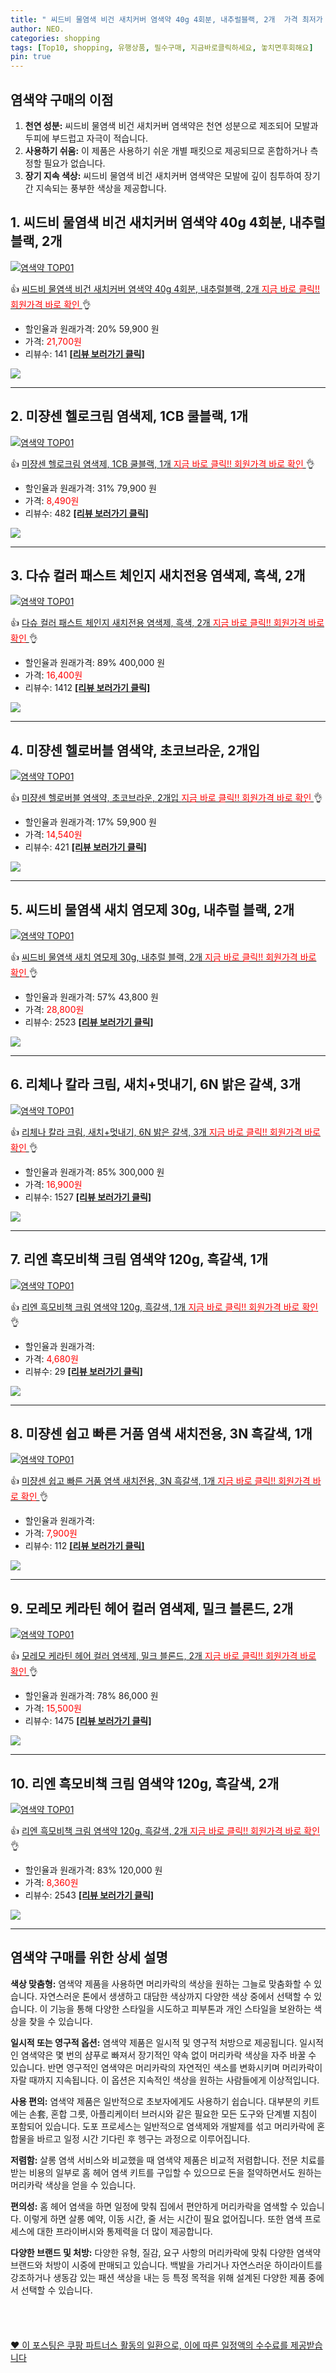 ```yaml
---
title: " 씨드비 물염색 비건 새치커버 염색약 40g 4회분, 내추럴블랙, 2개  가격 최저가 할인가 염색약 최저가 추천 제품 비교"
author: NEO.
categories: shopping
tags: [Top10, shopping, 유행상품, 필수구매, 지금바로클릭하세요, 놓치면후회해요]
pin: true
---
```

## 염색약 구매의 이점
1. **천연 성분:** 씨드비 물염색 비건 새치커버 염색약은 천연 성분으로 제조되어 모발과 두피에 부드럽고 자극이 적습니다.
2. **사용하기 쉬움:** 이 제품은 사용하기 쉬운 개별 패킷으로 제공되므로 혼합하거나 측정할 필요가 없습니다.
3. **장기 지속 색상:** 씨드비 물염색 비건 새치커버 염색약은 모발에 깊이 침투하여 장기간 지속되는 풍부한 색상을 제공합니다.

   

## 1.  씨드비 물염색 비건 새치커버 염색약 40g 4회분, 내추럴블랙, 2개 

[![염색약 TOP01](https://thumbnail8.coupangcdn.com/thumbnails/remote/490x490ex/image/retail/images/2023/05/17/9/6/6c82886e-d0a4-4747-a452-8aa2f36016f7.jpg)](https://link.coupang.com/re/AFFSDP?lptag=AF3617701&subid=GithubCoopas&pageKey=7520168097&traceid=V0-153&itemId=20790937166&vendorItemId=85990325646)


👍 [ 씨드비 물염색 비건 새치커버 염색약 40g 4회분, 내추럴블랙, 2개  <font color=red> 지금 바로 클릭!! 회원가격 바로 확인 </font> ](https://link.coupang.com/re/AFFSDP?lptag=AF3617701&subid=GithubCoopas&pageKey=7520168097&traceid=V0-153&itemId=20790937166&vendorItemId=85990325646) 👌 


- 할인율과 원래가격: 20%  59,900   원
- 가격: <span style='color:red'>21,700원</span>
- 리뷰수: 141  [**[리뷰 보러가기 클릭]**](https://link.coupang.com/re/AFFSDP?lptag=AF3617701&subid=GithubCoopas&pageKey=7520168097&traceid=V0-153&itemId=20790937166&vendorItemId=85990325646)

[![](/discount_price.png)](https://link.coupang.com/re/AFFSDP?lptag=AF3617701&subid=GithubCoopas&pageKey=7520168097&traceid=V0-153&itemId=20790937166&vendorItemId=85990325646)

---


   

## 2.  미쟝센 헬로크림 염색제, 1CB 쿨블랙, 1개 

[![염색약 TOP01](https://thumbnail6.coupangcdn.com/thumbnails/remote/490x490ex/image/retail/images/1146878921555234-fe39d96b-2eda-4494-bc90-7a07899845ab.jpg)](https://link.coupang.com/re/AFFSDP?lptag=AF3617701&subid=GithubCoopas&pageKey=6646170395&traceid=V0-153&itemId=18518383830&vendorItemId=71029269559)


👍 [ 미쟝센 헬로크림 염색제, 1CB 쿨블랙, 1개  <font color=red> 지금 바로 클릭!! 회원가격 바로 확인 </font> ](https://link.coupang.com/re/AFFSDP?lptag=AF3617701&subid=GithubCoopas&pageKey=6646170395&traceid=V0-153&itemId=18518383830&vendorItemId=71029269559) 👌 


- 할인율과 원래가격: 31%  79,900   원
- 가격: <span style='color:red'>8,490원</span>
- 리뷰수: 482  [**[리뷰 보러가기 클릭]**](https://link.coupang.com/re/AFFSDP?lptag=AF3617701&subid=GithubCoopas&pageKey=6646170395&traceid=V0-153&itemId=18518383830&vendorItemId=71029269559)

[![](/discount_price.png)](https://link.coupang.com/re/AFFSDP?lptag=AF3617701&subid=GithubCoopas&pageKey=6646170395&traceid=V0-153&itemId=18518383830&vendorItemId=71029269559)

---


   

## 3.  다슈 컬러 패스트 체인지 새치전용 염색제, 흑색, 2개 

[![염색약 TOP01](https://thumbnail8.coupangcdn.com/thumbnails/remote/490x490ex/image/retail/images/452530904399741-b7382ab0-fb0e-4e86-9937-9b46f9d89f29.jpg)](https://link.coupang.com/re/AFFSDP?lptag=AF3617701&subid=GithubCoopas&pageKey=174974331&traceid=V0-153&itemId=18040309683&vendorItemId=4462172285)


👍 [ 다슈 컬러 패스트 체인지 새치전용 염색제, 흑색, 2개  <font color=red> 지금 바로 클릭!! 회원가격 바로 확인 </font> ](https://link.coupang.com/re/AFFSDP?lptag=AF3617701&subid=GithubCoopas&pageKey=174974331&traceid=V0-153&itemId=18040309683&vendorItemId=4462172285) 👌 


- 할인율과 원래가격: 89%  400,000   원
- 가격: <span style='color:red'>16,400원</span>
- 리뷰수: 1412  [**[리뷰 보러가기 클릭]**](https://link.coupang.com/re/AFFSDP?lptag=AF3617701&subid=GithubCoopas&pageKey=174974331&traceid=V0-153&itemId=18040309683&vendorItemId=4462172285)

[![](/discount_price.png)](https://link.coupang.com/re/AFFSDP?lptag=AF3617701&subid=GithubCoopas&pageKey=174974331&traceid=V0-153&itemId=18040309683&vendorItemId=4462172285)

---


   

## 4.  미쟝센 헬로버블 염색약, 초코브라운, 2개입 

[![염색약 TOP01](https://thumbnail6.coupangcdn.com/thumbnails/remote/490x490ex/image/retail/images/2442109019120913-1ed22cdf-bfed-437b-9dc7-9a18788a5f73.jpg)](https://link.coupang.com/re/AFFSDP?lptag=AF3617701&subid=GithubCoopas&pageKey=6646170395&traceid=V0-153&itemId=15431737468&vendorItemId=83558760185)


👍 [ 미쟝센 헬로버블 염색약, 초코브라운, 2개입  <font color=red> 지금 바로 클릭!! 회원가격 바로 확인 </font> ](https://link.coupang.com/re/AFFSDP?lptag=AF3617701&subid=GithubCoopas&pageKey=6646170395&traceid=V0-153&itemId=15431737468&vendorItemId=83558760185) 👌 


- 할인율과 원래가격: 17%  59,900   원
- 가격: <span style='color:red'>14,540원</span>
- 리뷰수: 421  [**[리뷰 보러가기 클릭]**](https://link.coupang.com/re/AFFSDP?lptag=AF3617701&subid=GithubCoopas&pageKey=6646170395&traceid=V0-153&itemId=15431737468&vendorItemId=83558760185)

[![](/discount_price.png)](https://link.coupang.com/re/AFFSDP?lptag=AF3617701&subid=GithubCoopas&pageKey=6646170395&traceid=V0-153&itemId=15431737468&vendorItemId=83558760185)

---


   

## 5.  씨드비 물염색 새치 염모제 30g, 내추럴 블랙, 2개 

[![염색약 TOP01](https://thumbnail6.coupangcdn.com/thumbnails/remote/490x490ex/image/retail/images/2023/05/11/9/3/51cd09ee-807d-4395-9e2c-ea8eab672b46.jpg)](https://link.coupang.com/re/AFFSDP?lptag=AF3617701&subid=GithubCoopas&pageKey=7300227943&traceid=V0-153&itemId=18839793980&vendorItemId=85934507732)


👍 [ 씨드비 물염색 새치 염모제 30g, 내추럴 블랙, 2개  <font color=red> 지금 바로 클릭!! 회원가격 바로 확인 </font> ](https://link.coupang.com/re/AFFSDP?lptag=AF3617701&subid=GithubCoopas&pageKey=7300227943&traceid=V0-153&itemId=18839793980&vendorItemId=85934507732) 👌 


- 할인율과 원래가격: 57%  43,800   원
- 가격: <span style='color:red'>28,800원</span>
- 리뷰수: 2523  [**[리뷰 보러가기 클릭]**](https://link.coupang.com/re/AFFSDP?lptag=AF3617701&subid=GithubCoopas&pageKey=7300227943&traceid=V0-153&itemId=18839793980&vendorItemId=85934507732)

[![](/discount_price.png)](https://link.coupang.com/re/AFFSDP?lptag=AF3617701&subid=GithubCoopas&pageKey=7300227943&traceid=V0-153&itemId=18839793980&vendorItemId=85934507732)

---


   

## 6.  리체나 칼라 크림, 새치+멋내기, 6N 밝은 갈색, 3개 

[![염색약 TOP01](https://thumbnail7.coupangcdn.com/thumbnails/remote/490x490ex/image/vendor_inventory/904e/c803ed2b60f380d75e559047ea8bcb7ede190cc5ef7a5c5c49521bef23c5.jpg)](https://link.coupang.com/re/AFFSDP?lptag=AF3617701&subid=GithubCoopas&pageKey=6889935638&traceid=V0-153&itemId=16538352445&vendorItemId=81225991697)


👍 [ 리체나 칼라 크림, 새치+멋내기, 6N 밝은 갈색, 3개  <font color=red> 지금 바로 클릭!! 회원가격 바로 확인 </font> ](https://link.coupang.com/re/AFFSDP?lptag=AF3617701&subid=GithubCoopas&pageKey=6889935638&traceid=V0-153&itemId=16538352445&vendorItemId=81225991697) 👌 


- 할인율과 원래가격: 85%  300,000   원
- 가격: <span style='color:red'>16,900원</span>
- 리뷰수: 1527  [**[리뷰 보러가기 클릭]**](https://link.coupang.com/re/AFFSDP?lptag=AF3617701&subid=GithubCoopas&pageKey=6889935638&traceid=V0-153&itemId=16538352445&vendorItemId=81225991697)

[![](/discount_price.png)](https://link.coupang.com/re/AFFSDP?lptag=AF3617701&subid=GithubCoopas&pageKey=6889935638&traceid=V0-153&itemId=16538352445&vendorItemId=81225991697)

---


   

## 7.  리엔 흑모비책 크림 염색약 120g, 흑갈색, 1개 

[![염색약 TOP01](https://thumbnail6.coupangcdn.com/thumbnails/remote/490x490ex/image/retail/images/2024/01/12/11/7/2a16efa6-0836-4cb5-a014-62fcd7b6bfa9.jpg)](https://link.coupang.com/re/AFFSDP?lptag=AF3617701&subid=GithubCoopas&pageKey=7830092372&traceid=V0-153&itemId=21293946722&vendorItemId=88353787804)


👍 [ 리엔 흑모비책 크림 염색약 120g, 흑갈색, 1개  <font color=red> 지금 바로 클릭!! 회원가격 바로 확인 </font> ](https://link.coupang.com/re/AFFSDP?lptag=AF3617701&subid=GithubCoopas&pageKey=7830092372&traceid=V0-153&itemId=21293946722&vendorItemId=88353787804) 👌 


- 할인율과 원래가격: 
- 가격: <span style='color:red'>4,680원</span>
- 리뷰수: 29  [**[리뷰 보러가기 클릭]**](https://link.coupang.com/re/AFFSDP?lptag=AF3617701&subid=GithubCoopas&pageKey=7830092372&traceid=V0-153&itemId=21293946722&vendorItemId=88353787804)

[![](/discount_price.png)](https://link.coupang.com/re/AFFSDP?lptag=AF3617701&subid=GithubCoopas&pageKey=7830092372&traceid=V0-153&itemId=21293946722&vendorItemId=88353787804)

---


   

## 8.  미쟝센 쉽고 빠른 거품 염색 새치전용, 3N 흑갈색, 1개 

[![염색약 TOP01](https://thumbnail6.coupangcdn.com/thumbnails/remote/490x490ex/image/vendor_inventory/fe7e/b1f4fbb0354cd1305216a4bb182853f076262a22202bc107ff103b8b2a5a.jpg)](https://link.coupang.com/re/AFFSDP?lptag=AF3617701&subid=GithubCoopas&pageKey=35996&traceid=V0-153&itemId=14988169&vendorItemId=70430068700)


👍 [ 미쟝센 쉽고 빠른 거품 염색 새치전용, 3N 흑갈색, 1개  <font color=red> 지금 바로 클릭!! 회원가격 바로 확인 </font> ](https://link.coupang.com/re/AFFSDP?lptag=AF3617701&subid=GithubCoopas&pageKey=35996&traceid=V0-153&itemId=14988169&vendorItemId=70430068700) 👌 


- 할인율과 원래가격: 
- 가격: <span style='color:red'>7,900원</span>
- 리뷰수: 112  [**[리뷰 보러가기 클릭]**](https://link.coupang.com/re/AFFSDP?lptag=AF3617701&subid=GithubCoopas&pageKey=35996&traceid=V0-153&itemId=14988169&vendorItemId=70430068700)

[![](/discount_price.png)](https://link.coupang.com/re/AFFSDP?lptag=AF3617701&subid=GithubCoopas&pageKey=35996&traceid=V0-153&itemId=14988169&vendorItemId=70430068700)

---


   

## 9.  모레모 케라틴 헤어 컬러 염색제, 밀크 블론드, 2개 

[![염색약 TOP01](https://thumbnail9.coupangcdn.com/thumbnails/remote/490x490ex/image/retail/images/10235647643965819-e0f7e46c-8e41-467e-b668-c939d96b3392.jpg)](https://link.coupang.com/re/AFFSDP?lptag=AF3617701&subid=GithubCoopas&pageKey=5380784216&traceid=V0-153&itemId=18643037479&vendorItemId=81702793288)


👍 [ 모레모 케라틴 헤어 컬러 염색제, 밀크 블론드, 2개  <font color=red> 지금 바로 클릭!! 회원가격 바로 확인 </font> ](https://link.coupang.com/re/AFFSDP?lptag=AF3617701&subid=GithubCoopas&pageKey=5380784216&traceid=V0-153&itemId=18643037479&vendorItemId=81702793288) 👌 


- 할인율과 원래가격: 78%  86,000   원
- 가격: <span style='color:red'>15,500원</span>
- 리뷰수: 1475  [**[리뷰 보러가기 클릭]**](https://link.coupang.com/re/AFFSDP?lptag=AF3617701&subid=GithubCoopas&pageKey=5380784216&traceid=V0-153&itemId=18643037479&vendorItemId=81702793288)

[![](/discount_price.png)](https://link.coupang.com/re/AFFSDP?lptag=AF3617701&subid=GithubCoopas&pageKey=5380784216&traceid=V0-153&itemId=18643037479&vendorItemId=81702793288)

---


   

## 10.  리엔 흑모비책 크림 염색약 120g, 흑갈색, 2개 

[![염색약 TOP01](https://thumbnail7.coupangcdn.com/thumbnails/remote/490x490ex/image/retail/images/ca1b2e48-33ca-4339-a18d-add84abfdaf66363590473828747180.png)](https://link.coupang.com/re/AFFSDP?lptag=AF3617701&subid=GithubCoopas&pageKey=7830092372&traceid=V0-153&itemId=21294042605&vendorItemId=88353881190)


👍 [ 리엔 흑모비책 크림 염색약 120g, 흑갈색, 2개  <font color=red> 지금 바로 클릭!! 회원가격 바로 확인 </font> ](https://link.coupang.com/re/AFFSDP?lptag=AF3617701&subid=GithubCoopas&pageKey=7830092372&traceid=V0-153&itemId=21294042605&vendorItemId=88353881190) 👌 


- 할인율과 원래가격: 83%  120,000   원
- 가격: <span style='color:red'>8,360원</span>
- 리뷰수: 2543  [**[리뷰 보러가기 클릭]**](https://link.coupang.com/re/AFFSDP?lptag=AF3617701&subid=GithubCoopas&pageKey=7830092372&traceid=V0-153&itemId=21294042605&vendorItemId=88353881190)

[![](/discount_price.png)](https://link.coupang.com/re/AFFSDP?lptag=AF3617701&subid=GithubCoopas&pageKey=7830092372&traceid=V0-153&itemId=21294042605&vendorItemId=88353881190)

---
## 염색약 구매를 위한 상세 설명
**색상 맞춤형:** 염색약 제품을 사용하면 머리카락의 색상을 원하는 그늘로 맞춤화할 수 있습니다. 자연스러운 톤에서 생생하고 대담한 색상까지 다양한 색상 중에서 선택할 수 있습니다. 이 기능을 통해 다양한 스타일을 시도하고 피부톤과 개인 스타일을 보완하는 색상을 찾을 수 있습니다.


**일시적 또는 영구적 옵션:** 염색약 제품은 일시적 및 영구적 처방으로 제공됩니다. 일시적인 염색약은 몇 번의 샴푸로 빠져서 장기적인 약속 없이 머리카락 색상을 자주 바꿀 수 있습니다. 반면 영구적인 염색약은 머리카락의 자연적인 색소를 변화시키며 머리카락이 자랄 때까지 지속됩니다. 이 옵션은 지속적인 색상을 원하는 사람들에게 이상적입니다.


**사용 편의:** 염색약 제품은 일반적으로 초보자에게도 사용하기 쉽습니다. 대부분의 키트에는 손套, 혼합 그릇, 아플리케이터 브러시와 같은 필요한 모든 도구와 단계별 지침이 포함되어 있습니다. 도포 프로세스는 일반적으로 염색제와 개발제를 섞고 머리카락에 혼합물을 바르고 일정 시간 기다린 후 헹구는 과정으로 이루어집니다.


**저렴함:** 살롱 염색 서비스와 비교했을 때 염색약 제품은 비교적 저렴합니다. 전문 치료를 받는 비용의 일부로 홈 헤어 염색 키트를 구입할 수 있으므로 돈을 절약하면서도 원하는 머리카락 색상을 얻을 수 있습니다.


**편의성:** 홈 헤어 염색을 하면 일정에 맞춰 집에서 편안하게 머리카락을 염색할 수 있습니다. 이렇게 하면 살롱 예약, 이동 시간, 줄 서는 시간이 필요 없어집니다. 또한 염색 프로세스에 대한 프라이버시와 통제력을 더 많이 제공합니다.


**다양한 브랜드 및 처방:** 다양한 유형, 질감, 요구 사항의 머리카락에 맞춰 다양한 염색약 브랜드와 처방이 시중에 판매되고 있습니다. 백발을 가리거나 자연스러운 하이라이트를 강조하거나 생동감 있는 패션 색상을 내는 등 특정 목적을 위해 설계된 다양한 제품 중에서 선택할 수 있습니다.<br><br><br><br><br> [ ❤  이 포스팅은 쿠팡 파트너스 활동의 일환으로, 이에 따른 일정액의 수수료를 제공받습니다](https://link.coupang.com/a/bcEFyh)